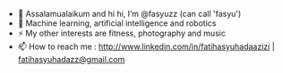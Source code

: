 - 👋 Assalamualaikum and hi hi, I’m @fasyuzz (can call 'fasyu') 
- 👾 Machine learning, artificial intelligence and robotics
- ⚡ My other interests are fitness, photography and music
- 📫 How to reach me : http://www.linkedin.com/in/fatihasyuhadaazizi | fatihasyuhadazz@gmail.com

<!---
fasyuzz/fasyuzz is a ✨ special ✨ repository because its `README.md` (this file) appears on your GitHub profile.
You can click the Preview link to take a look at your changes.
--->
